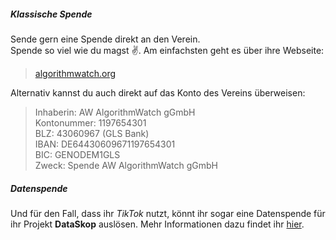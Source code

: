 ##### Klassische Spende
Sende gern eine Spende direkt an den Verein.  
Spende so viel wie du magst ✌️.
Am einfachsten geht es über ihre Webseite:  
>[algorithmwatch.org](https://algorithmwatch.org/de/spenden/) 

Alternativ kannst du auch direkt auf das Konto des Vereins überweisen: 
>Inhaberin: AW AlgorithmWatch gGmbH  
Kontonummer: 1197654301  
BLZ: 43060967 (GLS Bank)  
IBAN: DE64430609671197654301  
BIC: GENODEM1GLS  
Zweck: Spende AW AlgorithmWatch gGmbH   

##### Datenspende
Und für den Fall, dass ihr *TikTok* nutzt, könnt ihr sogar eine Datenspende für ihr Projekt **DataSkop** auslösen. Mehr Informationen dazu findet ihr [hier](https://algorithmwatch.org/de/dataskop/).